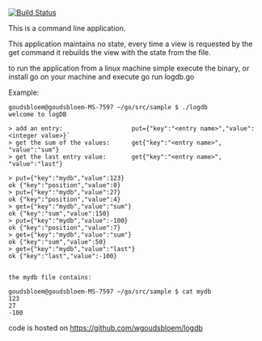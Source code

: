 [![Build Status](https://travis-ci.org/wgoudsbloem/logdb.svg?branch=master)](https://travis-ci.org/wgoudsbloem/logdb)

This is a command line application.

This application maintains no state, every time a view is requested by the get command it 
 rebuilds the view with the state from the file.

to run the application from a linux machine simple execute the binary, or install go on your machine and execute go run logdb.go

Example:

```
goudsbloem@goudsbloem-MS-7597 ~/go/src/sample $ ./logdb  
welcome to logDB

> add an entry:                   put={"key":"<entry name>","value":<integer value>}`  
> get the sum of the values:      get{"key":"<entry name>", "value":"sum"}  
> get the last entry value:       get{"key":"<entry name>", "value":"last"}  

> put={"key":"mydb","value":123}  
ok {"key":"position","value":0}  
> put={"key":"mydb","value":27}  
ok {"key":"position","value":4}  
> get={"key":"mydb","value":"sum"}  
ok {"key":"sum","value":150}  
> put={"key":"mydb","value":-100}  
ok {"key":"position","value":7}  
> get={"key":"mydb","value":"sum"}  
ok {"key":"sum","value":50}  
> get={"key":"mydb","value":"last"}  
ok {"key":"last","value":-100}


the mydb file contains:

goudsbloem@goudsbloem-MS-7597 ~/go/src/sample $ cat mydb  
123  
27  
-100
```

code is hosted on https://github.com/wgoudsbloem/logdb

